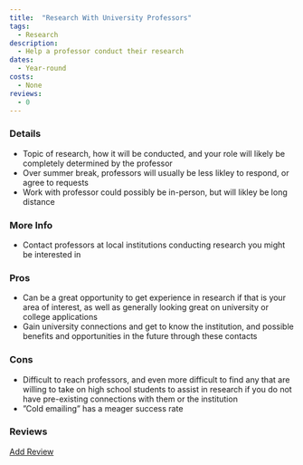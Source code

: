 ```yaml
---
title:  "Research With University Professors"
tags: 
  - Research
description:
  - Help a professor conduct their research
dates:
  - Year-round
costs:
  - None
reviews:
  - 0
---
```


### Details
- Topic of research, how it will be conducted, and your role will likely be completely determined by the professor
- Over summer break, professors will usually be less likley to respond, or agree to requests
- Work with professor could possibly be in-person, but will likley be long distance

### More Info
- Contact professors at local institutions conducting research you might be interested in

### Pros
- Can be a great opportunity to get experience in research if that is your area of interest, as well as generally looking great on university or college applications
- Gain university connections and get to know the institution, and possible benefits and opportunities in the future through these contacts


### Cons
- Difficult to reach professors, and even more difficult to find any that are willing to take on high school students to assist in research if you do not have pre-existing connections with them or the institution
- ”Cold emailing” has a meager success rate

### Reviews
<div markdown="0"><a href="{{site.baseurl}}/contact" class="btn">Add Review</a></div>